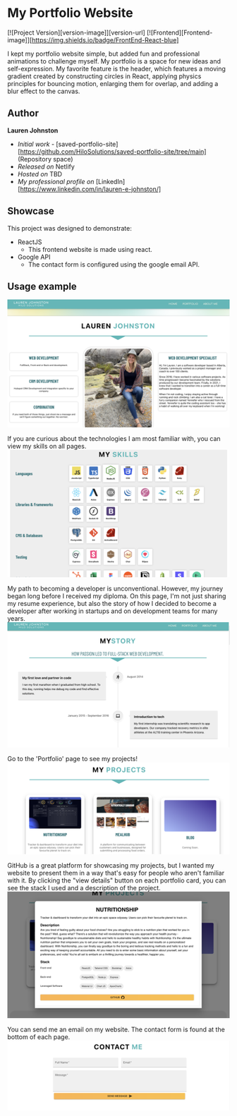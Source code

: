 # My Portfolio Website

[![Project Version][version-image]][version-url]
[![Frontend][Frontend-image]][https://img.shields.io/badge/FrontEnd-React-blue]


I kept my portfolio website simple, but added fun and professional animations to challenge myself. My portfolio is a space for new ideas and self-expression. My favorite feature is the header, which features a moving gradient created by constructing circles in React, applying physics principles for bouncing motion, enlarging them for overlap, and adding a blur effect to the canvas.

## Author

**Lauren Johnston** 
* *Initial work* - [saved-portfolio-site][https://github.com/HiloSolutions/saved-portfolio-site/tree/main] (Repository space)
* *Released on* Netlify
* *Hosted on* TBD
* *My professional profile on* [LinkedIn][https://www.linkedin.com/in/lauren-e-johnston/]

## Showcase

This project was designed to demonstrate:

* ReactJS
  * This frontend website is made using react.
* Google API
  * The contact form is configured using the google email API.

## Usage example

![portfolio home](./images/screenshot-portfolio-home.png)

If you are curious about the technologies I am most familiar with, you can view my skills on all pages.
![portfolio skills](./images/screenshot-portfolio-skills.png)

My path to becoming a developer is unconventional. However, my journey began long before I received my diploma. On this page, I'm not just sharing my resume experience, but also the story of how I decided to become a developer after working in startups and on development teams for many years.
![portfolio timeline](./images/screenshot-portfolio-timeline.png)

Go to the 'Portfolio' page to see my projects!
![portfolio projects](./images/screenshot-portfolio-projects.png)

GitHub is a great platform for showcasing my projects, but I wanted my website to present them in a way that's easy for people who aren't familiar with it. By clicking the "view details" button on each portfolio card, you can see the stack I used and a description of the project.
![portfolio project description](./images/screenshot-portfolio-project-description.png)

You can send me an email on my website. The contact form is found at the bottom of each page.
![portfolio contact](./images/screenshot-portfolio-contact.png)